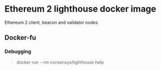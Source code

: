 # Ethereum 2 lighthouse docker image

Ethereum 2 client, beacon and validator nodes

## Docker-fu

### Debugging

> docker run --rm consensys/lighthouse help

